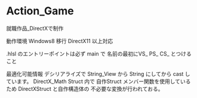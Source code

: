 # Action_Game
就職作品_DirectXで制作

動作環境
Windows8  移行
DirectX11 以上対応

.hlsl のエントリーポイントは必ず main で
名前の最初にVS_ PS_ CS_ とつけること


最適化可能情報
デシリアライズで String_View から String にしてから cast しています。
DirectX_Math Struct 内で 自作Struct メンバー関数を使用しているため
DirectXStruct と自作構造体の 不必要な変換が行われておる。